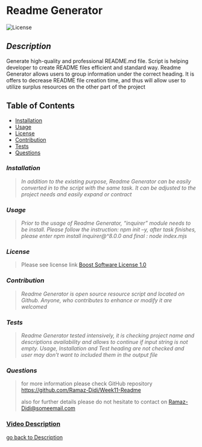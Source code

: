 
  
  # Readme Generator <br />
  ![License](https://img.shields.io/badge/License-Boost_1.0-lightblue.svg)
  ## *Description*
  Generate high-quality and professional README.md file. Script is helping developer to create README files efficient and standard way.  Readme Generator allows users to group information under the correct heading. It is offers to decrease README file creation time, and thus will allow user to utilize surplus resources on the other part of the project
  
  ## Table of Contents 
- [Installation](#installation)<br />
- [Usage](#usage)<br />
- [License](#license)<br />
- [Contribution](#contribution)<br />
- [Tests](#tests)<br /> 
- [Questions](#questions)<br />


### *Installation*
> *In addition to the existing purpose, Readme Generator can be easily converted in to the script with the same task. It can be adjusted to the project needs and easily expand or contract*

### *Usage*
> *Prior to the usage of Readme Generator, “inquirer” module needs to be install. Please follow the instruction:  npm init –y, after task finishes, please enter npm install inquirer@^8.0.0 and final : node index.mjs*

### *License*
> Please see license link  [Boost Software License 1.0](https://www.boost.org/LICENSE_1_0.txt)

### *Contribution*
>  *Readme Generator is open source resource script and located on Github. Anyone, who contributes to enhance or modify it are welcomed*

### *Tests*
>  *Readme Generator tested intensively, it is checking project name and descriptions availability and allows to continue if input string is not empty. Usage, Installation and Test heading are not checked and user may don’t want to included them in the output file*

### *Questions*
>  for more information please check GitHub repository https://github.com/Ramaz-Didi/Week11-Readme
>
> also for further details please do not hesitate to contact on Ramaz-Didi@someemail.com
 


### [Video Description](Video%20Description.mp4)




[go back to Description](#description)